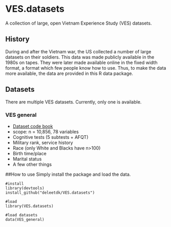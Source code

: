 # VES.datasets
A collection of large, open Vietnam Experience Study (VES) datasets.

## History
During and after the Vietnam war, the US collected a number of large datasets on their soldiers. This data was made publicly available in the 1980s on tapes. They were later made available online in the fixed width format, a format which few people know how to use. Thus, to make the data more available, the data are provided in this R data package.

## Datasets
There are multiple VES datasets. Currently, only one is available.

### VES general

* [Dataset code book](https://catalog.archives.gov/search?q=*:*&f.parentNaId=648567&f.level=fileUnit&sort=naIdSort%20asc)
* scope: n = 10,856, 78 variables
* Cognitive tests (5 subtests + AFQT)
* Military rank, service history
* Race (only White and Blacks have n>100)
* Birth time/place
* Marital status
* A few other things

##How to use
Simply install the package and load the data.

```
#install
library(devtools)
install_github("deleetdk/VES.datasets")

#load
library(VES.datasets)

#load datasets
data(VES_general)
```
